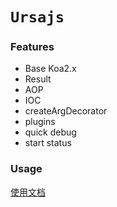 # `Ursajs`

### Features
- Base Koa2.x
- Result
- AOP
- IOC
- createArgDecorator
- plugins
- quick debug
- start status

### Usage

[使用文档](https://ursajs.github.io/%E6%96%B0%E6%89%8B%E6%8C%87%E5%8D%97/%E6%A1%86%E6%9E%B6%E4%BB%8B%E7%BB%8D.html#%E7%89%B9%E6%80%A7)